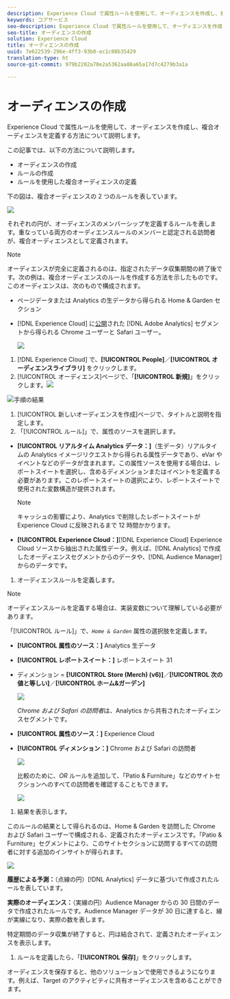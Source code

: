 ```yaml
---
description: Experience Cloud で属性ルールを使用して、オーディエンスを作成し、複合オーディエンスを定義する方法について説明します。
keywords: コアサービス
seo-description: Experience Cloud で属性ルールを使用して、オーディエンスを作成し、複合オーディエンスを定義する方法について説明します。
seo-title: オーディエンスの作成
solution: Experience Cloud
title: オーディエンスの作成
uuid: 7e622539-296e-4ff3-93b0-ec1c08b35429
translation-type: ht
source-git-commit: 979b2202a70e2a5362aa86a65a17d7c4279b3a1a

---
```



# オーディエンスの作成

Experience Cloud で属性ルールを使用して、オーディエンスを作成し、複合オーディエンスを定義する方法について説明します。

この記事では、以下の方法について説明します。

* オーディエンスの作成
* ルールの作成
* ルールを使用した複合オーディエンスの定義


下の図は、複合オーディエンスの 2 つのルールを表しています。

![](assets/audience_sharing.png)

それぞれの円が、オーディエンスのメンバーシップを定義するルールを表します。重なっている両方のオーディエンスルールのメンバーと認定される訪問者が、複合オーディエンスとして定義されます。

>[!NOTE]
>
>オーディエンスが完全に定義されるのは、指定されたデータ収集期間の終了後です。次の例は、複合オーディエンスのルールを作成する方法を示したものです。このオーディエンスは、次のもので構成されます。

* ページデータまたは Analytics の生データから得られる Home &amp; Garden セクション
* [!DNL Experience Cloud] に[公開](../audience-library/audience-library.md#task_32FEEFE0B32E4E388CD4D892D727282A)された [!DNL Adobe Analytics] セグメントから得られる Chrome ユーザーと Safari ユーザー。


   ![](assets/audience_create.png)

1. [!DNL Experience Cloud] で、**[!UICONTROL People]**／**[!UICONTROL オーディエンスライブラリ]** をクリックします。
1. [!UICONTROL オーディエンス]ページで、「**[!UICONTROL 新規]**」をクリックします。![](assets/add_icon_small.png)

![手順の結果](assets/audience_create_new.png)

1. [!UICONTROL 新しいオーディエンスを作成]ページで、タイトルと説明を指定します。
1. 「[!UICONTROL ルール]」で、属性のソースを選択します。

* **[!UICONTROL リアルタイム Analytics データ：]**（生データ）リアルタイムの Analytics イメージリクエストから得られる属性データであり、eVar やイベントなどのデータが含まれます。この属性ソースを使用する場合は、レポートスイートを選択し、含めるディメンションまたはイベントを定義する必要があります。このレポートスイートの選択により、レポートスイートで使用された変数構造が提供されます。

   >[!NOTE]
   >
   >キャッシュの影響により、Analytics で削除したレポートスイートが Experience Cloud に反映されるまで 12 時間かかります。

* **[!UICONTROL Experience Cloud：]**[!DNL Experience Cloud] Experience Cloud ソースから抽出された属性データ。例えば、[!DNL Analytics] で作成したオーディエンスセグメントからのデータや、[!DNL Audience Manager] からのデータです。

1. オーディエンスルールを定義します。

>[!NOTE]
>
>オーディエンスルールを定義する場合は、実装変数について理解している必要があります。

「[!UICONTROL ルール]」で、*`Home & Garden`* 属性の選択肢を定義します。

* **[!UICONTROL 属性のソース：]** Analytics 生データ
* **[!UICONTROL レポートスイート：]** レポートスイート 31
* ディメンション = **[!UICONTROL Store (Merch) (v6)]**／**[!UICONTROL 次の値と等しい]**／**[!UICONTROL ホーム&amp;ガーデン]**

   ![](assets/home_garden.png)

   *Chrome および Safari の訪問者*は、Analytics から共有されたオーディエンスセグメントです。

* **[!UICONTROL 属性のソース：]** Experience Cloud
* **[!UICONTROL ディメンション：]** Chrome および Safari の訪問者

   ![](assets/chrome_safari.png)

   比較のために、*OR* ルールを追加して、「Patio &amp; Furniture」などのサイトセクションへのすべての訪問者を確認することもできます。

   ![](assets/audiences_rule_patio.png)

1. 結果を表示します。

このルールの結果として得られるのは、Home &amp; Garden を訪問した Chrome および Safari ユーザーで構成される、定義されたオーディエンスです。「Patio &amp; Furniture」セグメントにより、このサイトセクションに訪問するすべての訪問者に対する追加のインサイトが得られます。

![](assets/defined_audience.png)

**履歴による予測：**（点線の円）[!DNL Analytics] データに基づいて作成されたルールを表しています。

**実際のオーディエンス：**（実線の円）Audience Manager からの 30 日間のデータで作成されたルールです。Audience Manager データが 30 日に達すると、線が実線になり、実際の数を表します。

特定期間のデータ収集が終了すると、円は結合されて、定義されたオーディエンスを表示します。

1. ルールを定義したら、「**[!UICONTROL 保存]**」をクリックします。

オーディエンスを保存すると、他のソリューションで使用できるようになります。例えば、Target のアクティビティに共有オーディエンスを含めることができます。
